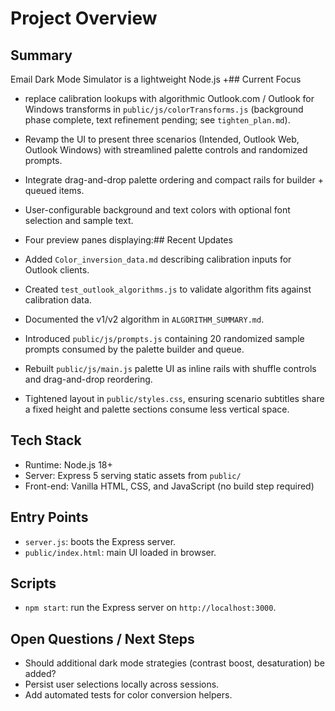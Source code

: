 # Project Overview

## Summary
Email Dark Mode Simulator is a lightweight Node.js +## Current Focus

- replace calibration lookups with algorithmic Outlook.com / Outlook for Windows transforms in `public/js/colorTransforms.js` (background phase complete, text refinement pending; see `tighten_plan.md`).
- Revamp the UI to present three scenarios (Intended, Outlook Web, Outlook Windows) with streamlined palette controls and randomized prompts.
- Integrate drag-and-drop palette ordering and compact rails for builder + queued items.
- User-configurable background and text colors with optional font selection and sample text.
- Four preview panes displaying:## Recent Updates

- Added `Color_inversion_data.md` describing calibration inputs for Outlook clients.
- Created `test_outlook_algorithms.js` to validate algorithm fits against calibration data.
- Documented the v1/v2 algorithm in `ALGORITHM_SUMMARY.md`.
- Introduced `public/js/prompts.js` containing 20 randomized sample prompts consumed by the palette builder and queue.
- Rebuilt `public/js/main.js` palette UI as inline rails with shuffle controls and drag-and-drop reordering.
- Tightened layout in `public/styles.css`, ensuring scenario subtitles share a fixed height and palette sections consume less vertical space.

## Tech Stack
- Runtime: Node.js 18+
- Server: Express 5 serving static assets from `public/`
- Front-end: Vanilla HTML, CSS, and JavaScript (no build step required)
## Entry Points
- `server.js`: boots the Express server.
- `public/index.html`: main UI loaded in browser.

## Scripts
- `npm start`: run the Express server on `http://localhost:3000`.

## Open Questions / Next Steps
- Should additional dark mode strategies (contrast boost, desaturation) be added?
- Persist user selections locally across sessions.
- Add automated tests for color conversion helpers.
